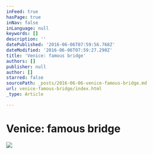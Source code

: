 ```yaml
---
inFeed: true
hasPage: true
inNav: false
inLanguage: null
keywords: []
description: ''
datePublished: '2016-06-06T07:59:56.768Z'
dateModified: '2016-06-06T07:59:27.290Z'
title: 'Venice: famous bridge'
authors: []
publisher: null
author: []
starred: false
sourcePath: _posts/2016-06-06-venice-famous-bridge.md
url: venice-famous-bridge/index.html
_type: Article

---
```

# Venice: famous bridge
![](https://the-grid-user-content.s3-us-west-2.amazonaws.com/a77091e2-4582-41b3-830d-cec4bcb435c0.jpg)